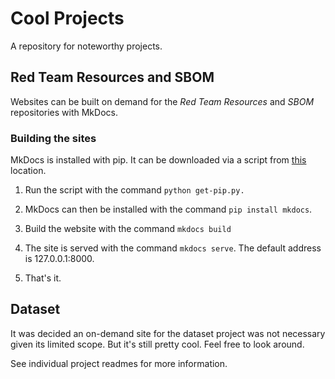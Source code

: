 # Cool Projects

A repository for noteworthy projects. 

## Red Team Resources and SBOM   

Websites can be built on demand for the *Red Team Resources* and *SBOM* repositories with MkDocs.

### Building the sites

MkDocs is installed with pip. It can be downloaded via a script from [this](https://bootstrap.pypa.io/get-pip.py) location.

1. Run the script with the command `python get-pip.py.`

2. MkDocs can then be installed with the command `pip install mkdocs`.

3. Build the website with the command `mkdocs build`

4. The site is served with the command `mkdocs serve`. The default address is 127.0.0.1:8000.

5. That's it.

## Dataset

It was decided an on-demand site for the dataset project was not necessary given its limited scope. But it's still pretty cool. Feel free to look around. 

See individual project readmes for more information. 
